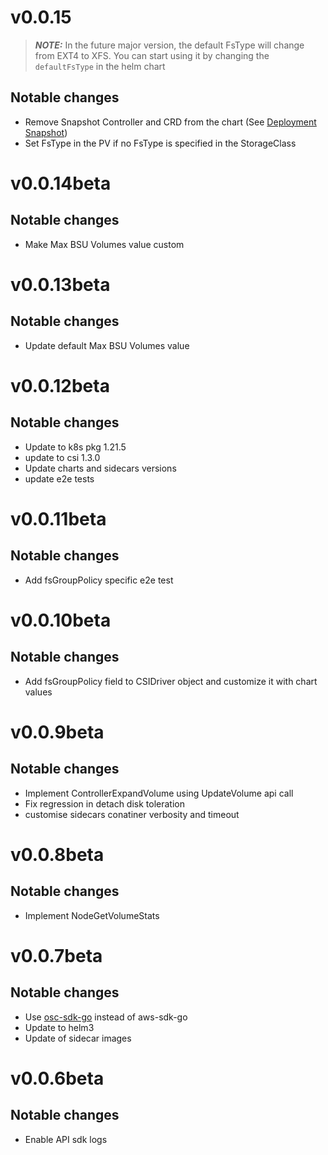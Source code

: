 # v0.0.15
> **_NOTE:_** In the future major version, the default FsType will change from EXT4 to XFS. You can start using it by changing the `defaultFsType` in the helm chart
## Notable changes
* Remove Snapshot Controller and CRD from the chart (See [Deployment Snapshot](https://kubernetes-csi.github.io/docs/snapshot-controller.html#deployment))
* Set FsType in the PV if no FsType is specified in the StorageClass

# v0.0.14beta
## Notable changes
* Make Max BSU Volumes value custom

# v0.0.13beta
## Notable changes
* Update default Max BSU Volumes value

# v0.0.12beta
## Notable changes
* Update to k8s pkg 1.21.5
* update to csi 1.3.0
* Update charts and sidecars versions
* update e2e tests

# v0.0.11beta
## Notable changes
* Add fsGroupPolicy specific e2e test

# v0.0.10beta
## Notable changes
* Add fsGroupPolicy field to CSIDriver object and customize it with chart values

# v0.0.9beta
## Notable changes
* Implement ControllerExpandVolume using UpdateVolume api call
* Fix regression in detach disk toleration
* customise sidecars conatiner verbosity and timeout

# v0.0.8beta
## Notable changes
* Implement NodeGetVolumeStats

# v0.0.7beta
## Notable changes
* Use [osc-sdk-go](https://github.com/outscale/osc-sdk-go) instead of aws-sdk-go
* Update to helm3
* Update of sidecar images

# v0.0.6beta
## Notable changes
* Enable API sdk logs 


